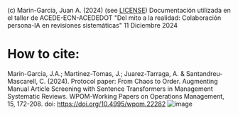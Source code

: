 (c) Marin-Garcia, Juan A. (2024) (see [LICENSE](https://github.com/jamg-upv/LLMforSLRscreening/blob/main/LICENSE))
Documentación utilizada en el taller de ACEDE-ECN-ACEDEDOT "Del mito a la realidad: Colaboración persona-IA en revisiones sistemáticas" 11 Diciembre 2024

# How to cite:
Marin-Garcia, J.A.; Martinez-Tomas, J.; Juarez-Tarraga, A. & Santandreu-Mascarell, C. (2024). Protocol paper: From Chaos to Order. Augmenting Manual Article Screening with Sentence Transformers in Management Systematic Reviews. WPOM-Working Papers on Operations Management, 15, 172-208. doi: https://doi.org/10.4995/wpom.22282 ![image](https://github.com/user-attachments/assets/85d69332-11c5-4e99-a384-97bba7e079af)

